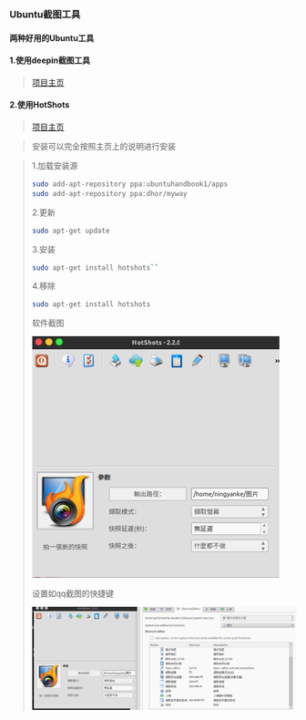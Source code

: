 ### Ubuntu截图工具
#### 两种好用的Ubuntu工具
#### 1.使用deepin截图工具
>[项目主页](https://github.com/linuxdeepin/deepin-screenshot)

#### 2.使用HotShots
>[项目主页](http://www.edivaldobrito.com.br/captura-de-tela-no-linux-hotshots/)

>安装可以完全按照主页上的说明进行安装

>1.加载安装源
>```bash
>sudo add-apt-repository ppa:ubuntuhandbook1/apps
>sudo add-apt-repository ppa:dhor/myway
>```
>2.更新
>```bash
>sudo apt-get update
>```
>3.安装
>```bash
>sudo apt-get install hotshots``
>```
>4.移除
>```bash
>sudo apt-get install hotshots
>```
>
>软件截图
>
>![jietu1](./picture/hotshots1.png)
>
>设置如qq截图的快捷键
> 
>![jitu2231](./picture/hotshots2.png)
